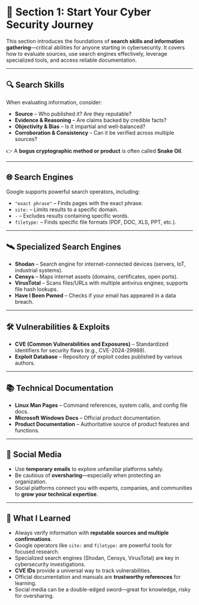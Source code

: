 # 🚀 Section 1: Start Your Cyber Security Journey  

This section introduces the foundations of **search skills and information gathering**—critical abilities for anyone starting in cybersecurity. It covers how to evaluate sources, use search engines effectively, leverage specialized tools, and access reliable documentation.  

---

## 🔍 Search Skills  
When evaluating information, consider:  
- **Source** – Who published it? Are they reputable?  
- **Evidence & Reasoning** – Are claims backed by credible facts?  
- **Objectivity & Bias** – Is it impartial and well-balanced?  
- **Corroboration & Consistency** – Can it be verified across multiple sources?  

👉 A **bogus cryptographic method or product** is often called **Snake Oil**.  

---

## 🌐 Search Engines  
Google supports powerful search operators, including:  
- `"exact phrase"` – Finds pages with the exact phrase.  
- `site:` – Limits results to a specific domain.  
- `-` – Excludes results containing specific words.  
- `filetype:` – Finds specific file formats (PDF, DOC, XLS, PPT, etc.).  

---

## 🛰️ Specialized Search Engines  
- **Shodan** – Search engine for internet-connected devices (servers, IoT, industrial systems).  
- **Censys** – Maps internet assets (domains, certificates, open ports).  
- **VirusTotal** – Scans files/URLs with multiple antivirus engines; supports file hash lookups.  
- **Have I Been Pwned** – Checks if your email has appeared in a data breach.  

---

## 🛠️ Vulnerabilities & Exploits  
- **CVE (Common Vulnerabilities and Exposures)** – Standardized identifiers for security flaws (e.g., CVE-2024-29988).  
- **Exploit Database** – Repository of exploit codes published by various authors.  

---

## 📚 Technical Documentation  
- **Linux Man Pages** – Command references, system calls, and config file docs.  
- **Microsoft Windows Docs** – Official product documentation.  
- **Product Documentation** – Authoritative source of product features and functions.  

---

## 💬 Social Media  
- Use **temporary emails** to explore unfamiliar platforms safely.  
- Be cautious of **oversharing**—especially when protecting an organization.  
- Social platforms connect you with experts, companies, and communities to **grow your technical expertise**.  

---

## 🧠 What I Learned  
- Always verify information with **reputable sources and multiple confirmations**.  
- Google operators like `site:` and `filetype:` are powerful tools for focused research.  
- Specialized search engines (Shodan, Censys, VirusTotal) are key in cybersecurity investigations.  
- **CVE IDs** provide a universal way to track vulnerabilities.  
- Official documentation and manuals are **trustworthy references** for learning.  
- Social media can be a double-edged sword—great for knowledge, risky for oversharing.  
